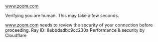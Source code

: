 www.zoom.com

Verifying you are human. This may take a few seconds.

www.zoom.com needs to review the security of your connection before proceeding.
Ray ID: 8ebbdadbc9cc230a
Performance & security by Cloudflare